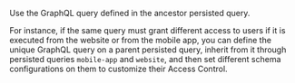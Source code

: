 Use the GraphQL query defined in the ancestor persisted query.

For instance, if the same query must grant different access to users if it is executed from the website or from the mobile app, you can define the unique GraphQL query on a parent persisted query, inherit from it through persisted queries `mobile-app` and `website`, and then set different schema configurations on them to customize their Access Control.
